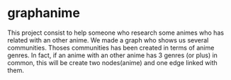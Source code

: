 # graphanime
This project consist to help someone who research some animes who has related with an other anime.
We made a graph who shows us several communities. Thoses communities has been created in terms of anime genres.
In fact, if an anime with an other anime has 3 genres (or plus) in common, this will be create two nodes(anime) and one edge linked with them.
